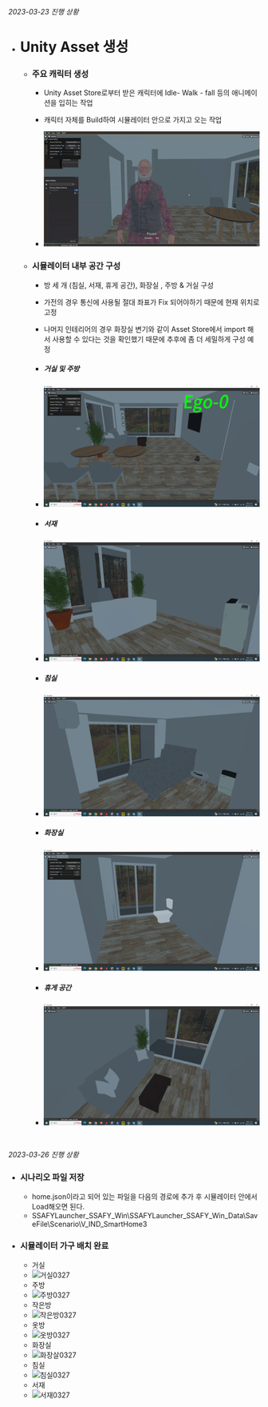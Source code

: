 *2023-03-23 진행 상황*

- # **Unity Asset 생성**

  - ### 주요 캐릭터 생성

    - Unity Asset Store로부터 받은 캐릭터에 Idle- Walk - fall 등의 애니메이션을 입히는 작업
    - 캐릭터 자체를 Build하여 시뮬레이터 안으로 가지고 오는 작업

    - ![캐릭터](assets\캐릭터.gif)

  - ### 시뮬레이터 내부 공간 구성

    - 방 세 개 (침실, 서재, 휴게 공간), 화장실 , 주방 & 거실 구성

    - 가전의 경우 통신에 사용될 절대 좌표가 Fix 되어야하기 때문에 현재 위치로 고정

    - 나머지 인테리어의 경우 화장실 변기와 같이 Asset Store에서 import 해서 사용할 수 있다는 것을 확인했기 때문에 추후에 좀 더 세밀하게 구성 예정

    - ##### 거실 및 주방 

    - ![거실및주방](assets\거실및주방.png)

    - ##### 서재

    - ![서재](assets\서재.png)

    - ##### 침실

    - ![침실](assets\침실.png)

    - ##### 화장실 

    - ![화장실](assets\화장실.png)

    - ##### 휴게 공간

    - ![휴게공간](assets\휴게공간.png)

​		





*2023-03-26 진행 상황*

- ### 시나리오 파일 저장 

  - home.json이라고 되어 있는 파일을 다음의 경로에 추가 후 시뮬레이터 안에서 Load해오면 된다.
  - SSAFYLauncher_SSAFY_Win\SSAFYLauncher_SSAFY_Win_Data\SaveFile\Scenario\V_IND_SmartHome3

- ### 시뮬레이터 가구 배치 완료

  - 거실
  - ![거실0327](C:\Users\SSAFY\Desktop\special_pjt\documents\docs\progress\UNITY\assets\거실0327.png)
  - 주방
  - ![주방0327](C:\Users\SSAFY\Desktop\special_pjt\documents\docs\progress\UNITY\assets\주방0327.png)
  - 작은방
  - ![작은방0327](C:\Users\SSAFY\Desktop\special_pjt\documents\docs\progress\UNITY\assets\작은방0327.png)
  - 옷방
  - ![옷방0327](C:\Users\SSAFY\Desktop\special_pjt\documents\docs\progress\UNITY\assets\옷방0327.png)
  - 화장실
  - ![화장살0327](C:\Users\SSAFY\Desktop\special_pjt\documents\docs\progress\UNITY\assets\화장살0327.png)
  - 침실
  - ![침실0327](C:\Users\SSAFY\Desktop\special_pjt\documents\docs\progress\UNITY\assets\침실0327.png)
  - 서재
  - ![서재0327](C:\Users\SSAFY\Desktop\special_pjt\documents\docs\progress\UNITY\assets\서재0327.png)

